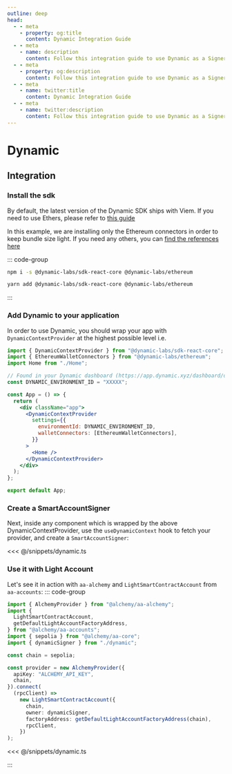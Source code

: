 ```yaml
---
outline: deep
head:
  - - meta
    - property: og:title
      content: Dynamic Integration Guide
  - - meta
    - name: description
      content: Follow this integration guide to use Dynamic as a Signer with Account Kit, a vertically integrated stack for building apps that support ERC-4337.
  - - meta
    - property: og:description
      content: Follow this integration guide to use Dynamic as a Signer with Account Kit, a vertically integrated stack for building apps that support ERC-4337.
  - - meta
    - name: twitter:title
      content: Dynamic Integration Guide
  - - meta
    - name: twitter:description
      content: Follow this integration guide to use Dynamic as a Signer with Account Kit, a vertically integrated stack for building apps that support ERC-4337.
---
```


# Dynamic

## Integration

### Install the sdk

By default, the latest version of the Dynamic SDK ships with Viem. If you need to use Ethers, please refer to [this guide](https://docs.dynamic.xyz/react-sdk/viem-ethers#using-ethers)

In this example, we are installing only the Ethereum connectors in order to keep bundle size light. If you need any others, you can [find the references here](https://docs.dynamic.xyz/react-sdk/components/dynamiccontextprovider#walletconnectors)

::: code-group

```bash [npm]
npm i -s @dynamic-labs/sdk-react-core @dynamic-labs/ethereum
```

```bash [yarn]
yarn add @dynamic-labs/sdk-react-core @dynamic-labs/ethereum
```

:::

### Add Dynamic to your application

In order to use Dynamic, you should wrap your app with `DynamicContextProvider` at the highest possible level i.e.

```jsx
import { DynamicContextProvider } from "@dynamic-labs/sdk-react-core";
import { EthereumWalletConnectors } from "@dynamic-labs/ethereum";
import Home from "./Home";

// Found in your Dynamic dashboard (https://app.dynamic.xyz/dashboard/developer)
const DYNAMIC_ENVIRONMENT_ID = "XXXXX";

const App = () => {
  return (
    <div className="app">
      <DynamicContextProvider
        settings={{
          environmentId: DYNAMIC_ENVIRONMENT_ID,
          walletConnectors: [EthereumWalletConnectors],
        }}
      >
        <Home />
      </DynamicContextProvider>
    </div>
  );
};

export default App;
```

### Create a SmartAccountSigner

Next, inside any component which is wrapped by the above DynamicContextProvider, use the `useDynamicContext` hook to fetch your provider, and create a `SmartAccountSigner`:

<<< @/snippets/dynamic.ts

### Use it with Light Account

Let's see it in action with `aa-alchemy` and `LightSmartContractAccount` from `aa-accounts`:
::: code-group

```ts [example.ts]
import { AlchemyProvider } from "@alchemy/aa-alchemy";
import {
  LightSmartContractAccount,
  getDefaultLightAccountFactoryAddress,
} from "@alchemy/aa-accounts";
import { sepolia } from "@alchemy/aa-core";
import { dynamicSigner } from "./dynamic";

const chain = sepolia;

const provider = new AlchemyProvider({
  apiKey: "ALCHEMY_API_KEY",
  chain,
}).connect(
  (rpcClient) =>
    new LightSmartContractAccount({
      chain,
      owner: dynamicSigner,
      factoryAddress: getDefaultLightAccountFactoryAddress(chain),
      rpcClient,
    })
);
```

<<< @/snippets/dynamic.ts

:::
